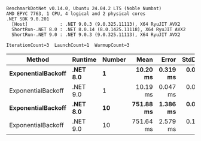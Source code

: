 ```

BenchmarkDotNet v0.14.0, Ubuntu 24.04.2 LTS (Noble Numbat)
AMD EPYC 7763, 1 CPU, 4 logical and 2 physical cores
.NET SDK 9.0.201
  [Host]            : .NET 9.0.3 (9.0.325.11113), X64 RyuJIT AVX2
  ShortRun-.NET 8.0 : .NET 8.0.14 (8.0.1425.11118), X64 RyuJIT AVX2
  ShortRun-.NET 9.0 : .NET 9.0.3 (9.0.325.11113), X64 RyuJIT AVX2

IterationCount=3  LaunchCount=1  WarmupCount=3  

```
| Method             | Runtime  | Number | Mean      | Error    | StdDev   | Min       | Max       | Allocated |
|------------------- |--------- |------- |----------:|---------:|---------:|----------:|----------:|----------:|
| **ExponentialBackoff** | **.NET 8.0** | **1**      |  **10.20 ms** | **0.319 ms** | **0.017 ms** |  **10.18 ms** |  **10.22 ms** |     **520 B** |
| ExponentialBackoff | .NET 9.0 | 1      |  10.19 ms | 0.047 ms | 0.003 ms |  10.19 ms |  10.19 ms |     520 B |
| **ExponentialBackoff** | **.NET 8.0** | **10**     | **751.88 ms** | **1.386 ms** | **0.076 ms** | **751.79 ms** | **751.92 ms** |    **4120 B** |
| ExponentialBackoff | .NET 9.0 | 10     | 751.64 ms | 2.579 ms | 0.141 ms | 751.55 ms | 751.80 ms |    4120 B |
